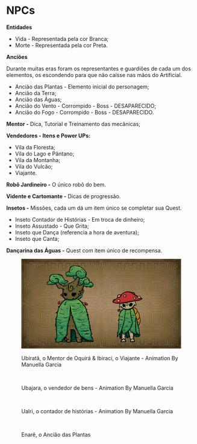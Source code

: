 # NPCs

**Entidades**

* Vida - Representada pela cor Branca;
* Morte - Representada pela cor Preta.

**Anciões**

Durante muitas eras foram os representantes e guardiões de cada um dos elementos, os escondendo para que não caísse nas mãos do Artificial.

* Ancião das Plantas - Elemento inicial do personagem;
* Ancião da Terra;
* Ancião das Águas;
* Ancião do Vento - Corrompido - Boss - DESAPARECIDO;
* Ancião do Fogo - Corrompido - Boss - DESAPARECIDO.

**Mentor -** Dica, Tutorial e Treinamento das mecânicas;

**Vendedores - Itens e Power UPs:**

* Vila da Floresta;
* Vila do Lago e Pântano;
* Vila da Montanha;
* Vila do Vulcão;
* Viajante.

**Robô Jardineiro -** O único robô do bem.

**Vidente e Cartomante -** Dicas de progressão.

**Insetos -** Missões, cada um dá um item único se completar sua Quest.

* Inseto Contador de Histórias - Em troca de dinheiro;
* Inseto Assustado - Que Grita;
* Inseto que Dança (referencia a hora de aventura);
* Inseto que Canta;

**Dançarina das Águas -** Quest com item único de recompensa.

<figure><img src="../.gitbook/assets/Idle-Personagens.gif" alt=""><figcaption><p>Ubiratâ, o Mentor de Oquirá &#x26; Ibiraci, o Viajante - Animation By Manuella Garcia</p></figcaption></figure>

<figure><img src="../.gitbook/assets/CogumeloRanzinza-Idle.gif" alt=""><figcaption><p>Ubajara, o vendedor de bens - Animation By Manuella Garcia</p></figcaption></figure>

<figure><img src="../.gitbook/assets/Grilo-Idle.gif" alt=""><figcaption><p>Ualri, o contador de histórias - Animation By Manuella Garcia</p></figcaption></figure>

<figure><img src="../.gitbook/assets/Fundo Padrões Indigenas Colorido.jpg" alt=""><figcaption><p>Enarê, o Ancião das Plantas</p></figcaption></figure>
